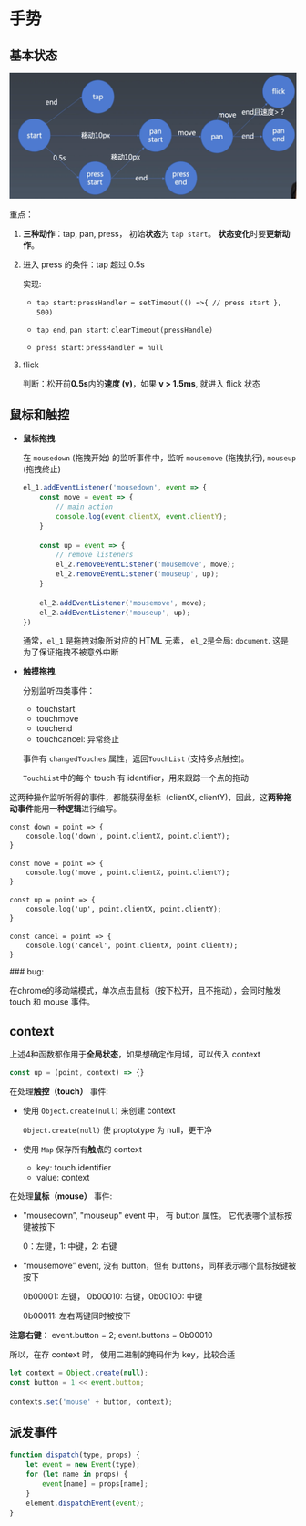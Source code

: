 # 手势

## 基本状态

![gesture](../img/gesture.png)

重点：

1. **三种动作**：tap, pan, press， 初始**状态**为 `tap start`。 **状态变化**时要**更新动作**。

2. 进入 press 的条件：tap 超过 0.5s

    实现: 
    * `tap start`: `pressHandler = setTimeout(() =>{ // press start }, 500)`
    
    * `tap end`, `pan start`: `clearTimeout(pressHandle)` 
    
    * `press start`: `pressHandler = null`

3. flick

    判断：松开前**0.5s**内的**速度 (v)**，如果 **v > 1.5ms**, 就进入 flick 状态



## 鼠标和触控

* **鼠标拖拽**

    在 `mousedown` (拖拽开始) 的监听事件中，监听 `mousemove` (拖拽执行), `mouseup` (拖拽终止)

    ```javascript
    el_1.addEventListener('mousedown', event => {
        const move = event => {
            // main action
            console.log(event.clientX, event.clientY);
        }

        const up = event => {
            // remove listeners
            el_2.removeEventListener('mousemove', move);
            el_2.removeEventListener('mouseup', up);
        }

        el_2.addEventListener('mousemove', move);
        el_2.addEventListener('mouseup', up);
    })
    ```

    通常，`el_1` 是拖拽对象所对应的 HTML 元素， `el_2`是全局: `document`. 这是为了保证拖拽不被意外中断

* **触摸拖拽**

    分别监听四类事件：

    * touchstart
    * touchmove
    * touchend
    * touchcancel: 异常终止

    事件有 `changedTouches` 属性，返回`TouchList` (支持多点触控)。

    `TouchList`中的每个 touch 有 identifier，用来跟踪一个点的拖动

这两种操作监听所得的事件，都能获得坐标（clientX, clientY)，因此，这**两种拖动事件**能用**一种逻辑**进行编写。

```
const down = point => {
    console.log('down', point.clientX, point.clientY);
}

const move = point => {
    console.log('move', point.clientX, point.clientY);
}

const up = point => {
    console.log('up', point.clientX, point.clientY);
}

const cancel = point => {
    console.log('cancel', point.clientX, point.clientY);
}
```

### bug: 

在chrome的移动端模式，单次点击鼠标（按下松开，且不拖动），会同时触发 touch 和 mouse 事件。

## context

上述4种函数都作用于**全局状态**，如果想确定作用域，可以传入 context

```javascript
const up = (point, context) => {}
```

在处理**触控（touch）** 事件:

* 使用 `Object.create(null)` 来创建 context

    `Object.create(null)` 使 proptotype 为 null，更干净

* 使用 `Map` 保存所有**触点**的 context

    * key: touch.identifier
    * value: context

在处理**鼠标（mouse）** 事件:

* "mousedown”, "mouseup" event 中， 有 button 属性。 它代表哪个鼠标按键被按下

    0：左键，1: 中键，2: 右键

* “mousemove” event, 没有 button，但有 buttons，同样表示哪个鼠标按键被按下

    0b00001: 左键， 0b00010: 右键，0b00100: 中键

    0b00011: 左右两键同时被按下

**注意右键**： event.button = 2; event.buttons = 0b00010

所以，在存 context 时， 使用二进制的掩码作为 key，比较合适

```javascript
let context = Object.create(null);
const button = 1 << event.button;

contexts.set('mouse' + button, context);
```

## 派发事件

```javascript
function dispatch(type, props) {
    let event = new Event(type);
    for (let name in props) {
        event[name] = props[name];
    }
    element.dispatchEvent(event);
}
```